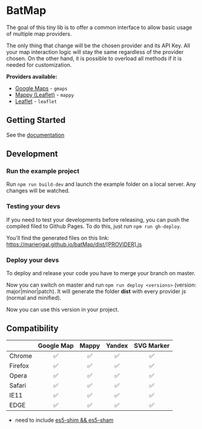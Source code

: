 # BatMap

The goal of this tiny lib is to offer a common interface to allow basic usage of multiple map providers.

The only thing that change will be the chosen provider and its API Key. All your map interaction logic will stay the same regardless of the provider chosen. On the other hand, it is possible to overload all methods if it is needed for customization.

**Providers available:**

- [Google Maps](https://developers.google.com/maps/documentation/javascript/) - `gmaps`
- [Mappy (Leaflet)](http://leafletjs.com/reference-1.0.3.html) - `mappy`
- [Leaflet](http://leafletjs.com/reference-1.5.1.html) - `leaflet`

## Getting Started

See the [documentation](https://marierigal.github.io/batMap/)

## Development

### Run the example project

Run `npm run build-dev` and launch the example folder on a local server.
Any changes will be watched.

### Testing your devs

If you need to test your developments before releasing, you can push the compiled filed to Github Pages.
To do this, just run `npm run gh-deploy`.

You'll find the generated files on this link: https://marierigal.github.io/batMap/dist/[PROVIDER].js

### Deploy your devs

To deploy and release your code you have to merge your branch on master.

Now you can switch on master and run `npm run deploy <versions>` (version: major|minor|patch).
It will generate the folder **dist** with every provider js (normal and minified).

Now you can use this version in your project.

## Compatibility

|         |         Google Map         |         Mappy         |        Yandex         |         SVG Marker         |
| ------- |         :--------:         |         :---:         |         :---:         |         :--------:         |
| Chrome  |     :white_check_mark:     |   :white_check_mark:  |   :white_check_mark:  |     :white_check_mark:     |
| Firefox |     :white_check_mark:     |   :white_check_mark:  |   :white_check_mark:  |     :white_check_mark:     |
| Opera   |     :white_check_mark:     |   :white_check_mark:  |   :white_check_mark:  |     :white_check_mark:     |
| Safari  |     :white_check_mark:     |   :white_check_mark:  |   :white_check_mark:  |     :white_check_mark:     |
| IE11    |     :white_check_mark:     |   :white_check_mark:  |   :white_check_mark:  |     :white_check_mark:     |
| EDGE    |     :white_check_mark:     |   :white_check_mark:  |   :white_check_mark:  |     :white_check_mark:     |

- need to include [es5-shim && es5-sham](https://github.com/es-shims/es5-shim)
